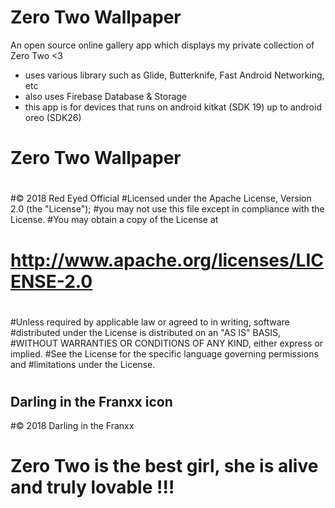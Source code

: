 # Zero Two Wallpaper
An open source online gallery app which displays my private collection of Zero Two <3

- uses various library such as Glide, Butterknife, Fast Android Networking, etc
- also uses Firebase Database & Storage
- this app is for devices that runs on android kitkat (SDK 19) up to android oreo (SDK26)

# Zero Two Wallpaper
#
#© 2018 Red Eyed Official
#Licensed under the Apache License, Version 2.0 (the "License");
#you may not use this file except in compliance with the License.
#You may obtain a copy of the License at
#
#    http://www.apache.org/licenses/LICENSE-2.0
#
#Unless required by applicable law or agreed to in writing, software
#distributed under the License is distributed on an "AS IS" BASIS,
#WITHOUT WARRANTIES OR CONDITIONS OF ANY KIND, either express or implied.
#See the License for the specific language governing permissions and
#limitations under the License.
#
#
## Darling in the Franxx icon
#© 2018 Darling in the Franxx


# Zero Two is the best girl, she is alive and truly lovable !!!

